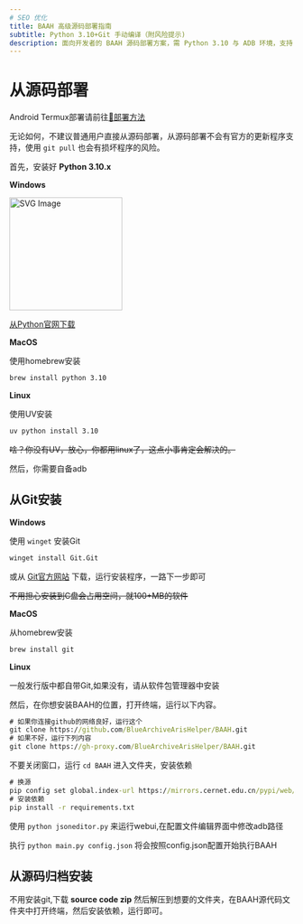 ```yaml
---
# SEO 优化
title: BAAH 高级源码部署指南
subtitle: Python 3.10+Git 手动编译（附风险提示)
description: 面向开发者的 BAAH 源码部署方案，需 Python 3.10 与 ADB 环境，支持 Windows/MacOS/Linux/Android，无官方更新支持，建议技术用户使用。
---
```


# 从源码部署

Android Termux部署请前往[🔗部署方法](https://bas.blockhaity.qzz.io?target=/2025/02/10/BAAH%E5%9C%A8%E9%80%86%E5%A4%A9%E7%8E%AF%E5%A2%83%E4%B8%8B%E7%9A%84%E8%BF%90%E8%A1%8C/)

无论如何，不建议普通用户直接从源码部署，从源码部署不会有官方的更新程序支持，使用 `git pull` 也会有损坏程序的风险。

首先，安装好 **Python 3.10.x** 

**Windows**

<a href="https://apps.microsoft.com/detail/9PJPW5LDXLZ5" title="从Microsoft Store下载"><img src="/img/website/Get-it-form-Microsoft.svg" alt="SVG Image" width="200" height="200"></a>

[从Python官网下载](https://www.python.org/ftp/python/3.10.9/python-3.10.9-amd64.exe)

**MacOS**

使用homebrew安装

``` bash
brew install python 3.10
```

**Linux**

使用UV安装

``` bash
uv python install 3.10
```

~~啥？你没有UV，放心，你都用linux了，这点小事肯定会解决的。~~

然后，你需要自备adb

## 从Git安装

**Windows**

使用 `winget` 安装Git

``` cmd
winget install Git.Git
```

或从 [Git官方网站](https://git-scm.com/downloads) 下载，运行安装程序，一路下一步即可

~~不用担心安装到C盘会占用空间，就100+MB的软件~~

**MacOS**

从homebrew安装

``` bash
brew install git
```

**Linux**

一般发行版中都自带Git,如果没有，请从软件包管理器中安装

然后，在你想安装BAAH的位置，打开终端，运行以下内容。

``` cmd
# 如果你连接github的网络良好，运行这个
git clone https://github.com/BlueArchiveArisHelper/BAAH.git
# 如果不好，运行下列内容
git clone https://gh-proxy.com/BlueArchiveArisHelper/BAAH.git
```

不要关闭窗口，运行 `cd BAAH` 进入文件夹，安装依赖

``` cmd
# 换源
pip config set global.index-url https://mirrors.cernet.edu.cn/pypi/web/simple
# 安装依赖
pip install -r requirements.txt
```

使用 `python jsoneditor.py` 来运行webui,在配置文件编辑界面中修改adb路径

执行 `python main.py config.json` 将会按照config.json配置开始执行BAAH

## 从源码归档安装

不用安装git,下载 **source code zip** 然后解压到想要的文件夹，在BAAH源代码文件夹中打开终端，然后安装依赖，运行即可。